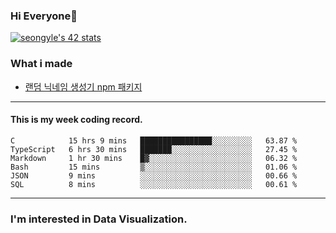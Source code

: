 ### Hi Everyone👋

[![seongyle's 42 stats](https://badge42.vercel.app/api/v2/cl260u6td000609l4p4inxynw/stats?cursusId=21&coalitionId=86)](https://github.com/JaeSeoKim/badge42)

### What i made

- [랜덤 닉네임 생성기 npm 패키지](https://www.npmjs.com/package/korean-random-names-generator)

---

#### This is my week coding record.

<!--START_SECTION:waka-->

```text
C            15 hrs 9 mins   ████████████████░░░░░░░░░   63.87 %
TypeScript   6 hrs 30 mins   ███████░░░░░░░░░░░░░░░░░░   27.45 %
Markdown     1 hr 30 mins    █▓░░░░░░░░░░░░░░░░░░░░░░░   06.32 %
Bash         15 mins         ▒░░░░░░░░░░░░░░░░░░░░░░░░   01.06 %
JSON         9 mins          ░░░░░░░░░░░░░░░░░░░░░░░░░   00.66 %
SQL          8 mins          ░░░░░░░░░░░░░░░░░░░░░░░░░   00.61 %
```

<!--END_SECTION:waka-->
--- 

### I'm interested in Data Visualization.



<!--
**YeonSeong-Lee/YeonSeong-Lee** is a ✨ _special_ ✨ repository because its `README.md` (this file) appears on your GitHub profile.

Here are some ideas to get you started:

- 🔭 I’m currently working on ...
- 🌱 I’m currently learning ...
- 👯 I’m looking to collaborate on ...
- 🤔 I’m looking for help with ...
- 💬 Ask me about ...
- 📫 How to reach me: ...
- 😄 Pronouns: ...
- ⚡ Fun fact: ...
-->

